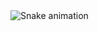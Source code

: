 <img src="https://raw.githubusercontent.com/Lara-DF/Lara-DF/output/snake.svg" alt="Snake animation" />

###
